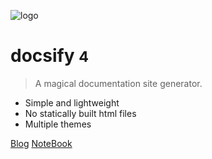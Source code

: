 <!-- _coverpage.md -->

![logo](_media/icon.svg)

# docsify <small>4</small>

> A magical documentation site generator.

- Simple and lightweight
- No statically built html files
- Multiple themes

[Blog](https://webxp.ml/)
[NoteBook](https://lfyweb.ml/)